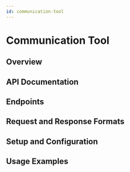 ```yaml
---
id: communication-tool
---
```


# Communication Tool

## Overview

## API Documentation

## Endpoints

## Request and Response Formats

## Setup and Configuration

## Usage Examples
